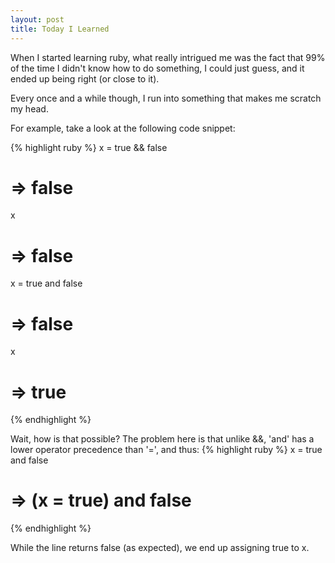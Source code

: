 ```yaml
---
layout: post
title: Today I Learned
---
```


When I started learning ruby, what really intrigued me was the fact that 99% of the time I didn't know how to do something, I could just guess, and it ended up being right (or close to it).

Every once and a while though, I run into something that makes me scratch my head.  

For example, take a look at the following code snippet:

{% highlight ruby %}
x = true && false
# => false
x
# => false
x = true and false
# => false
x
# => true
{% endhighlight %}

Wait, how is that possible? The problem here is that unlike &&, 'and' has a lower operator precedence than '=', and thus:
{% highlight ruby %}
x = true and false 
# => (x = true) and false
{% endhighlight %}

While the line returns false (as expected), we end up assigning true to x.
